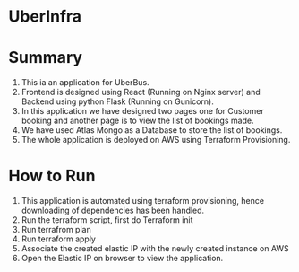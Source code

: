 # UberInfra

# Summary
1. This ia an application for UberBus. 
2. Frontend is designed using React (Running on Nginx server) and Backend using python Flask (Running on Gunicorn).
3. In this application we have designed two pages one for Customer booking and another page is to view the list of bookings made. 
4. We have used Atlas Mongo as a Database to store the list of bookings. 
5. The whole application is deployed on AWS using Terraform Provisioning.

# How to Run
1. This application is automated using terraform provisioning, hence downloading of dependencies has been handled.
2. Run the terraform script, first do Terraform init
3. Run terrafrom plan
4. Run terraform apply
5. Associate the created elastic IP with the newly created instance on AWS
6. Open the Elastic IP on browser to view the application.
